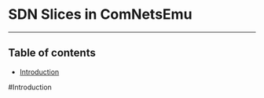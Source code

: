 # SDN Slices in ComNetsEmu

------

## Table of contents

- [Introduction](#introduction)



#Introduction


